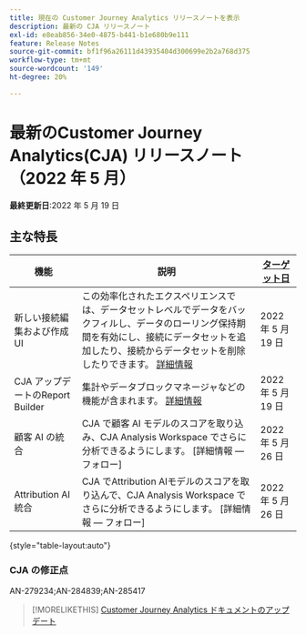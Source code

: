 ```yaml
---
title: 現在の Customer Journey Analytics リリースノートを表示
description: 最新の CJA リリースノート
exl-id: e8eab856-34e0-4875-b441-b1e680b9e111
feature: Release Notes
source-git-commit: bf1f96a26111d43935404d300699e2b2a768d375
workflow-type: tm+mt
source-wordcount: '149'
ht-degree: 20%

---
```


# 最新のCustomer Journey Analytics(CJA) リリースノート（2022 年 5 月）

**最終更新日**:2022 年 5 月 19 日

## 主な特長

| 機能 | 説明 | [ターゲット日](/help/release-notes/releases.md) |
| ----------- | ---------- | ----- |
| 新しい接続編集および作成 UI | この効率化されたエクスペリエンスでは、データセットレベルでデータをバックフィルし、データのローリング保持期間を有効にし、接続にデータセットを追加したり、接続からデータセットを削除したりできます。 [詳細情報](/help/connections/create-connection.md) | 2022 年 5 月 19 日 |
| CJA アップデートのReport Builder | 集計やデータブロックマネージャなどの機能が含まれます。 [詳細情報](https://experienceleague.adobe.com/docs/analytics-platform/using/cja-reportbuilder/manage-reportbuilder.html) | 2022 年 5 月 19 日 |
| 顧客 AI の統合 | CJA で顧客 AI モデルのスコアを取り込み、CJA Analysis Workspace でさらに分析できるようにします。 [詳細情報 — フォロー] | 2022 年 5 月 26 日 |
| Attribution AI統合 | CJA でAttribution AIモデルのスコアを取り込んで、CJA Analysis Workspace でさらに分析できるようにします。 [詳細情報 — フォロー] | 2022 年 5 月 26 日 |

{style=&quot;table-layout:auto&quot;}

### CJA の修正点

AN-279234;AN-284839;AN-285417

>[!MORELIKETHIS]
>[Customer Journey Analytics ドキュメントのアップデート](/help/release-notes/doc-changes.md)
